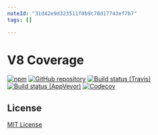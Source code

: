 ```yaml
---
noteId: "31d42e9d323511f0b9c70d17743ef7b7"
tags: []

---
```


# V8 Coverage

[![npm](https://img.shields.io/npm/v/@c88/v8-coverage.svg?maxAge=2592000)](https://www.npmjs.com/package/@c88/v8-coverage)
[![GitHub repository](https://img.shields.io/badge/Github-demurgos%2Fv8--coverage-blue.svg)](https://github.com/demurgos/v8-coverage)
[![Build status (Travis)](https://img.shields.io/travis/demurgos/v8-coverage/master.svg?maxAge=2592000)](https://travis-ci.org/demurgos/v8-coverage)
[![Build status (AppVeyor)](https://ci.appveyor.com/api/projects/status/qgcbdffyb9e09d0e?svg=true)](https://ci.appveyor.com/project/demurgos/v8-coverage)
[![Codecov](https://codecov.io/gh/demurgos/v8-coverage/branch/master/graph/badge.svg)](https://codecov.io/gh/demurgos/v8-coverage)

## License

[MIT License](./LICENSE.md)
